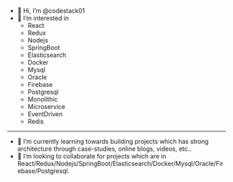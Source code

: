 - 👋 Hi, I’m @codestack01
- 👀 I’m interested in 
    * React
    * Redux
    * Nodejs
    * SpringBoot
    * Elasticsearch
    * Docker
    * Mysql
    * Oracle
    * Firebase
    * Postgresql
    * Monolithic
    * Microservice
    * EventDriven
    * Redis
---------------------
- 🌱 I’m currently learning towards building projects which has strong architecture through case-studies, online blogs, videos, etc..
- 💞️ I’m looking to collaborate for projects which are in React/Redux/Nodejs/SpringBoot/Elasticsearch/Docker/Mysql/Oracle/Firebase/Postgresql.

<!---
codestack01/codestack01 is a ✨ special ✨ repository because its `README.md` (this file) appears on your GitHub profile.
You can click the Preview link to take a look at your changes.
--->
